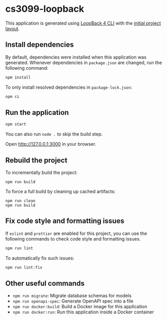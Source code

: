 # cs3099-loopback

This application is generated using [LoopBack 4 CLI](https://loopback.io/doc/en/lb4/Command-line-interface.html) with
the
[initial project layout](https://loopback.io/doc/en/lb4/Loopback-application-layout.html).

## Install dependencies

By default, dependencies were installed when this application was generated. Whenever dependencies in `package.json` are
changed, run the following command:

```sh
npm install
```

To only install resolved dependencies in `package-lock.json`:

```sh
npm ci
```

## Run the application

```sh
npm start
```

You can also run `node .` to skip the build step.

Open http://127.0.0.1:3000 in your browser.

## Rebuild the project

To incrementally build the project:

```
npm run build
```

To force a full build by cleaning up cached artifacts:

```
npm run clean
npm run build
```

## Fix code style and formatting issues

If `eslint` and `prettier` are enabled for this project, you can use the following commands to check code style and
formatting issues.

```sh
npm run lint
```

To automatically fix such issues:

```sh
npm run lint:fix
```

## Other useful commands

- `npm run migrate`: Migrate database schemas for models
- `npm run openapi-spec`: Generate OpenAPI spec into a file
- `npm run docker:build`: Build a Docker image for this application
- `npm run docker:run`: Run this application inside a Docker container